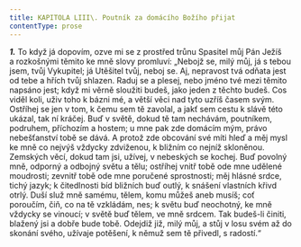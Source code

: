 ```yaml
---
title: KAPITOLA LIII\. Poutník za domácího Božího přijat
contentType: prose
---
```


**_1._** To když já dopovím, ozve mi se z prostřed trůnu Spasitel můj Pán Ježíš a rozkošnými těmito ke mně slovy promluví: „Nebojž se, milý můj, já s tebou jsem, tvůj Vykupitel; já Utěšitel tvůj, neboj se. Aj, nepravost tvá odňata jest od tebe a hřích tvůj shlazen. Raduj se a plesej, nebo jméno tvé mezi těmito napsáno jest; když mi věrně sloužiti budeš, jako jeden z těchto budeš. Cos viděl koli, uživ toho k bázni mé, a větší věci nad tyto uzříš časem svým. Ostříhej se jen v tom, k čemu sem tě zavolal, a jakť sem cestu k slávě této ukázal, tak ní kráčej. Buď v světě, dokud tě tam nechávám, poutníkem, podruhem, příchozím a hostem; u mne pak zde domácím mým, právo nebešťanství tobě se dává. A protož zde obcování své míti hleď a měj mysl ke mně co nejvýš vždycky zdviženou, k bližním co nejníž skloněnou. Zemských věcí, dokud tam jsi, užívej, v nebeských se kochej. Buď povolný mně, odporný a odbojný světu a tělu; ostříhej vnitř tobě ode mne udělené moudrosti; zevnitř tobě ode mne poručené sprostnosti; měj hlásné srdce, tichý jazyk; k čitedlnosti bíd bližních buď outlý, k snášení vlastních křivd otrlý. Duší služ mně samému, tělem, komu můžeš aneb musíš; coť poroučím, čiň, co na tě vzkládám, nes; k světu buď neochotný, ke mně vždycky se vinoucí; v světě buď tělem, ve mně srdcem. Tak budeš-li činiti, blažený jsi a dobře bude tobě. Odejdiž již, milý můj, a stůj v losu svém až do skonání svého, užívaje potěšení, k němuž sem tě přivedl, s radostí.“
